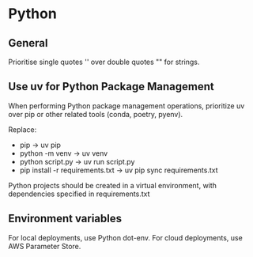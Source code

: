# Python

## General

Prioritise single quotes '' over double quotes "" for strings.

## Use uv for Python Package Management

When performing Python package management operations, prioritize uv over pip or other related tools (conda, poetry, pyenv).

Replace:
- pip → uv pip
- python -m venv → uv venv
- python script.py → uv run script.py
- pip install -r requirements.txt → uv pip sync requirements.txt

Python projects should be created in a virtual environment,
with dependencies specified in requirements.txt


## Environment variables

For local deployments, use Python dot-env.
For cloud deployments, use AWS Parameter Store.
